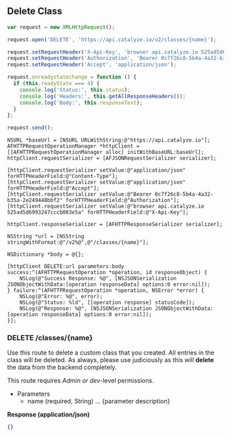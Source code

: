 ## Delete Class

```javascript
var request = new XMLHttpRequest();

request.open('DELETE', 'https://api.catalyze.io/v2/classes/{name}');

request.setRequestHeader('X-Api-Key', 'browser api.catalyze.io 525ad5d6993247cccb083e5a');
request.setRequestHeader('Authorization', 'Bearer 0c7f26c8-5b4a-4a32-b35a-2e249448bbf2');
request.setRequestHeader('Accept', 'application/json');

request.onreadystatechange = function () {
  if (this.readyState === 4) {
    console.log('Status:', this.status);
    console.log('Headers:', this.getAllResponseHeaders());
    console.log('Body:', this.responseText);
  }
};

request.send();
```

```objc
NSURL *baseUrl = [NSURL URLWithString:@"https://api.catalyze.io"];
AFHTTPRequestOperationManager *httpClient = [[AFHTTPRequestOperationManager alloc] initWithBaseURL:baseUrl];
httpClient.requestSerializer = [AFJSONRequestSerializer serializer];

[httpClient.requestSerializer setValue:@"application/json" forHTTPHeaderField:@"Content-Type"];
[httpClient.requestSerializer setValue:@"application/json" forHTTPHeaderField:@"Accept"];
[httpClient.requestSerializer setValue:@"Bearer 0c7f26c8-5b4a-4a32-b35a-2e249448bbf2" forHTTPHeaderField:@"Authorization"];
[httpClient.requestSerializer setValue:@"browser api.catalyze.io 525ad5d6993247cccb083e5a" forHTTPHeaderField:@"X-Api-Key"];

httpClient.responseSerializer = [AFHTTPResponseSerializer serializer];

NSString *url = [NSString stringWithFormat:@"/v2%@",@"/classes/{name}"];

NSDictionary *body = @{};

[httpClient DELETE:url parameters:body success:^(AFHTTPRequestOperation *operation, id responseObject) {
    NSLog(@"Success Response: %@", [NSJSONSerialization JSONObjectWithData:[operation responseData] options:0 error:nil]);
} failure:^(AFHTTPRequestOperation *operation, NSError *error) {
    NSLog(@"Error: %@", error);
    NSLog(@"Status: %ld", [[operation response] statusCode]);
    NSLog(@"Response: %@", [NSJSONSerialization JSONObjectWithData:[operation responseData] options:0 error:nil]);
}];
```


### DELETE /classes/{name}
Use this route to delete a custom class that you created. All entries in the class will be deleted. As always, please use judiciously as this will **delete** the data from the backend completely.

This route requires *Admin or dev*-level permissions.

* Parameters
    * name (required, String) ... {parameter description}


**Response (application/json)**

```json
{}
```

